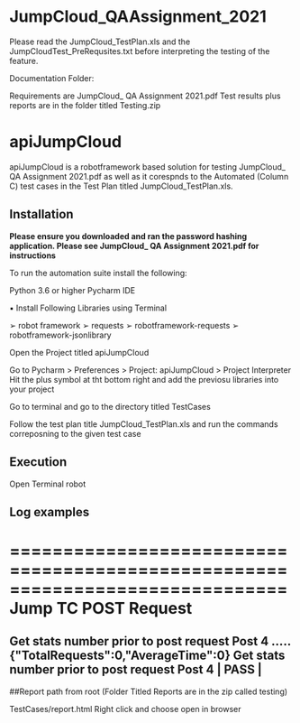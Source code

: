 # JumpCloud_QAAssignment_2021
Please read the JumpCloud_TestPlan.xls and the JumpCloudTest_PreRequsites.txt before interpreting the testing of the feature.

Documentation Folder:

Requirements are JumpCloud_ QA Assignment 2021.pdf
Test results plus reports are in the folder titled Testing.zip



# apiJumpCloud

apiJumpCloud is a robotframework based solution for testing JumpCloud_ QA Assignment 2021.pdf as well as it corespnds to the Automated (Column C) test cases in the Test Plan titled JumpCloud_TestPlan.xls.  

## Installation

**Please ensure you downloaded and ran the password hashing application. Please see JumpCloud_ QA Assignment 2021.pdf for instructions**

To run the automation suite install the following:

Python 3.6 or higher
Pycharm IDE

▪ Install Following Libraries using Terminal

➢ robot framework
➢ requests
➢ robotframework-requests
➢ robotframework-jsonlibrary

Open the Project titled apiJumpCloud

Go to Pycharm > Preferences > Project: apiJumpCloud > Project Interpreter
Hit the plus symbol at tht bottom right and add the previosu libraries into your project

Go to terminal and go to the directory titled TestCases

Follow the test plan title JumpCloud_TestPlan.xls and run the commands correposning to the given test case

## Execution

Open Terminal
robot <FileNmae>

## Log examples

==============================================================================
Jump TC POST Request                                                          
==============================================================================
Get stats number prior to post request Post 4                         .....{"TotalRequests":0,"AverageTime":0}
Get stats number prior to post request Post 4                         | PASS |
-----------------------------------------------------------------------------

##Report path from root (Folder Titled Reports are in the zip called testing)

TestCases/report.html
Right click and choose open in browser

